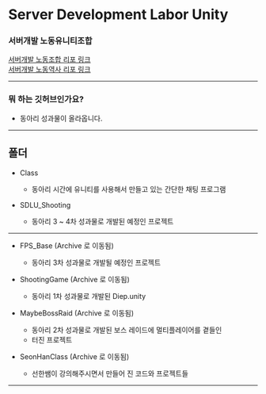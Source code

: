 # Server Development Labor Unity

### 서버개발 노동유니티조합
[서버개발 노동조합 리포 링크](https://github.com/gghteam/ServerDevelopmentLaborUnion)<br>
[서버개발 노동역사 리포 링크](https://github.com/gghteam/ServerDevelopmentLaborArchive)
* * *

### 뭐 하는 깃허브인가요?
* 동아리 성과물이 올라옵니다.

* * *

## 폴더

* Class
	* 동아리 시간에 유니티를 사용해서 만들고 있는 간단한 채팅 프로그램

* SDLU_Shooting
	* 동아리 3 ~ 4차 성과물로 개발된 예정인 프로젝트

* * *

* FPS_Base (Archive 로 이동됨)
	* 동아리 3차 성과물로 개발될 예정인 프로젝트

* ShootingGame (Archive 로 이동됨)
	* 동아리 1차 성과물로 개발된 Diep.unity

* MaybeBossRaid (Archive 로 이동됨)
	* 동아리 2차 성과물로 개발된 보스 레이드에 멀티플레이어를 곁들인
	* 터진 프로젝트

* SeonHanClass (Archive 로 이동됨)
	* 선한쌤이 강의해주시면서 만들어 진 코드와 프로젝트들

* * *

